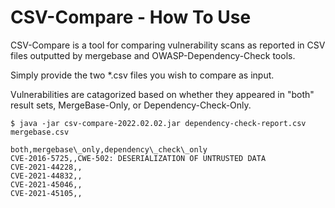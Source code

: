 
# CSV-Compare - How To Use

CSV-Compare is a tool for comparing vulnerability scans as reported
in CSV files outputted by mergebase and OWASP-Dependency-Check tools.

Simply provide the two \*.csv files you wish to compare as input.

Vulnerabilities are catagorized based on whether they appeared
in "both" result sets, MergeBase-Only, or Dependency-Check-Only.

~~~~
$ java -jar csv-compare-2022.02.02.jar dependency-check-report.csv  mergebase.csv 

both,mergebase\_only,dependency\_check\_only
CVE-2016-5725,,CWE-502: DESERIALIZATION OF UNTRUSTED DATA
CVE-2021-44228,,
CVE-2021-44832,,
CVE-2021-45046,,
CVE-2021-45105,,
~~~~
